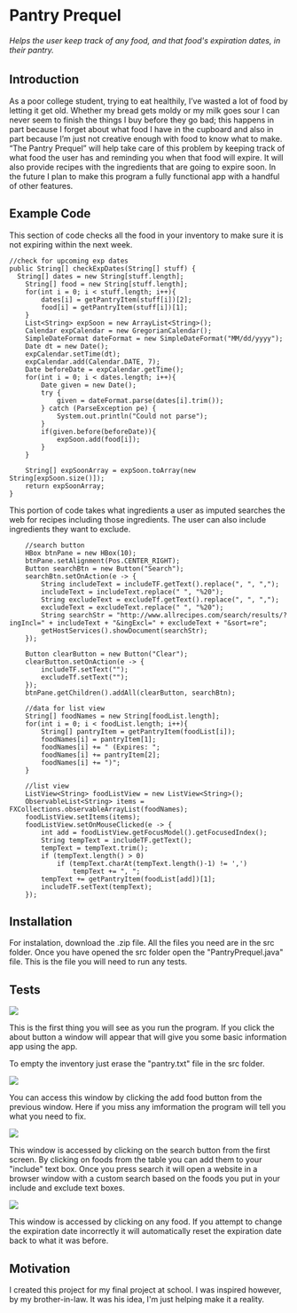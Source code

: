 # Pantry Prequel
###### Helps the user keep track of any food, and that food's expiration dates, in their pantry.

## Introduction
As a poor college student, trying to eat healthily, I’ve wasted a lot of food by letting it get old. Whether my bread gets moldy or my milk goes sour I can never seem to finish the things I buy before they go bad; this happens in part because I forget about what food I have in the cupboard and also in part because I’m just not creative enough with food to know what to make. “The Pantry Prequel” will help take care of this problem by keeping track of what food the user has and reminding you when that food will expire. It will also provide recipes with the ingredients that are going to expire soon. In the future I plan to make this program a fully functional app with a handful of other features. 

## Example Code
This section of code checks all the food in your inventory to make sure it is not expiring within the next week.

	//check for upcoming exp dates
	public String[] checkExpDates(String[] stuff) {
	  String[] dates = new String[stuff.length];
		String[] food = new String[stuff.length];
		for(int i = 0; i < stuff.length; i++){
			dates[i] = getPantryItem(stuff[i])[2];
			food[i] = getPantryItem(stuff[i])[1];
		}
		List<String> expSoon = new ArrayList<String>();
		Calendar expCalendar = new GregorianCalendar();
		SimpleDateFormat dateFormat = new SimpleDateFormat("MM/dd/yyyy");
		Date dt = new Date();
		expCalendar.setTime(dt);
		expCalendar.add(Calendar.DATE, 7);
		Date beforeDate = expCalendar.getTime();
		for(int i = 0; i < dates.length; i++){
			Date given = new Date();
			try {
				given = dateFormat.parse(dates[i].trim());
			} catch (ParseException pe) {
				System.out.println("Could not parse");
			}
			if(given.before(beforeDate)){
				expSoon.add(food[i]);
			}
		}
		
		String[] expSoonArray = expSoon.toArray(new String[expSoon.size()]);
		return expSoonArray;
	}
	
This portion of code takes what ingredients a user as imputed searches the web for recipes including those ingredients. The user can also include ingredients they want to exclude.

		//search button
		HBox btnPane = new HBox(10);
		btnPane.setAlignment(Pos.CENTER_RIGHT);
		Button searchBtn = new Button("Search");
		searchBtn.setOnAction(e -> {
			String includeText = includeTF.getText().replace(", ", ",");
			includeText = includeText.replace(" ", "%20");
			String excludeText = excludeTf.getText().replace(", ", ",");
			excludeText = excludeText.replace(" ", "%20");
			String searchStr = "http://www.allrecipes.com/search/results/?ingIncl=" + includeText + "&ingExcl=" + excludeText + "&sort=re";
			getHostServices().showDocument(searchStr);
		});
		
		Button clearButton = new Button("Clear");
		clearButton.setOnAction(e -> {
			includeTF.setText("");
			excludeTf.setText("");
		});
		btnPane.getChildren().addAll(clearButton, searchBtn);
		
		//data for list view
		String[] foodNames = new String[foodList.length];
		for(int i = 0; i < foodList.length; i++){
			String[] pantryItem = getPantryItem(foodList[i]);
			foodNames[i] = pantryItem[1];
			foodNames[i] += " (Expires: ";
			foodNames[i] += pantryItem[2];
			foodNames[i] += ")";
		}
		
		//list view
		ListView<String> foodListView = new ListView<String>();
		ObservableList<String> items = FXCollections.observableArrayList(foodNames);
		foodListView.setItems(items);
		foodListView.setOnMouseClicked(e -> {
			int add = foodListView.getFocusModel().getFocusedIndex();
			String tempText = includeTF.getText();
			tempText = tempText.trim();
			if (tempText.length() > 0)
				if (tempText.charAt(tempText.length()-1) != ',')
					tempText += ", ";
			tempText += getPantryItem(foodList[add])[1];
			includeTF.setText(tempText);
		});

## Installation
For instalation, download the .zip file. All the files you need are in the src folder. Once you have opened the src folder open the "PantryPrequel.java" file. This is the file you will need to run any tests.

## Tests	
<img src = "https://github.com/14thansen/Pantry-Prequel/blob/master/Screen%20Shot%202018-04-26%20at%209.29.40%20AM.png"/>

This is the first thing you will see as you run the program. If you click the about button a window will appear that will give you some basic information app using the app.

To empty the inventory just erase the "pantry.txt" file in the src folder.

<img src = "https://github.com/14thansen/Pantry-Prequel/blob/master/Screen%20Shot%202018-04-26%20at%209.41.53%20AM.png"/>
		
You can access this window by clicking the add food button from the previous window. Here if you miss any imformation the program will tell you what you need to fix.

<img src = "https://github.com/14thansen/Pantry-Prequel/blob/master/Screen%20Shot%202018-04-26%20at%209.48.31%20AM.png"/>

This window is accessed by clicking on the search button from the first screen. By clicking on foods from the table you can add them to your "include" text box. Once you press search it will open a website in a browser window with a custom search based on the foods you put in your include and exclude text boxes.

<img src = "https://github.com/14thansen/Pantry-Prequel/blob/master/Screen%20Shot%202018-04-26%20at%209.51.26%20AM.png"/>

This window is accessed by clicking on any food. If you attempt to change the expiration date incorrectly it will automatically reset the expiration date back to what it was before.

## Motivation
I created this project for my final project at school. I was inspired however, by my brother-in-law. It was his idea, I'm just helping make it a reality.
